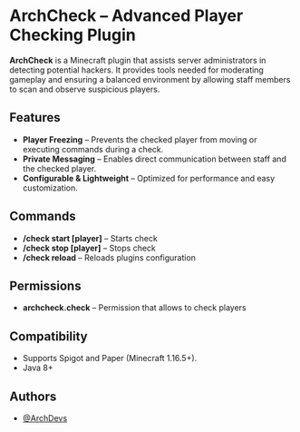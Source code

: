 
# ArchCheck – Advanced Player Checking Plugin

**ArchCheck** is a Minecraft plugin that assists server administrators in detecting potential hackers. It provides tools needed for moderating gameplay and ensuring a balanced environment by allowing staff members to scan and observe suspicious players.


## Features

- **Player Freezing** – Prevents the checked player from moving or executing commands during a check.
- **Private Messaging** – Enables direct communication between staff and the checked player.
- **Configurable & Lightweight** – Optimized for performance and easy customization.



## Commands

- **/check start [player]** – Starts check 
- **/check stop [player]** – Stops check
- **/check reload** – Reloads plugins configuration

## Permissions

- **archcheck.check** – Permission that allows to check players
## Compatibility

- Supports Spigot and Paper (Minecraft 1.16.5+).
- Java 8+
## Authors

- [@ArchDevs](https://www.github.com/ArchDevs)

